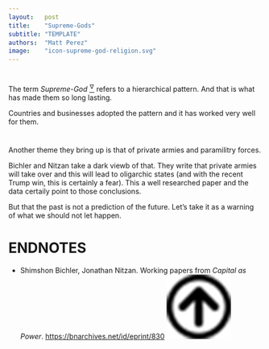 ```yaml
---
layout:   post
title:    "Supreme-Gods"
subtitle: "TEMPLATE"
authors:  "Matt Perez"
image:    "icon-supreme-god-religion.svg"
---
```


<div style='display:none; '>
 Supreme-God religions is the worst thing that could have happened.
</div>

<h1></h1>
 <p>The term <em>Supreme-God</em> <a href='#en01'><sup id='bm01'>&hairsp;&nabla;&hairsp;</sup></a> refers to a hierarchical pattern. And that is what has made them so long lasting. </p>
 <p>Countries and businesses adopted the pattern and it has worked very well for them.</p>

<h1></h1>
 <p>Another theme they bring up is that of private armies and paramilitry forces.</p>
 <p>Bichler and  Nitzan take a dark viewb of that. They write that private armies will take over and this will lead to oligarchic states (and with the recent Trump win, this is certainly a fear). This a well researched paper and the data certaily point to those conclusions.</p>
 <p>But that the past is not a prediction of the future. Let&rsquo;s take it as a warning of what we should not let happen.</p>

<h1 class="_section">ENDNOTES</h1>
 <ul>
  <li id="en01">
   <p class="_list-item">
    Shimshon Bichler, Jonathan Nitzan.
    Working papers from <em>Capital as Power</em>.
    <a href="https://bnarchives.net/id/eprint/830/" target="_blank">https://bnarchives.net/id/eprint/830</a>
    <a class="_uparrow" href="#bm01"><img src="/assets/img/arrow-up-icon.png"></a>
   </p>
  </li>
 </ul>